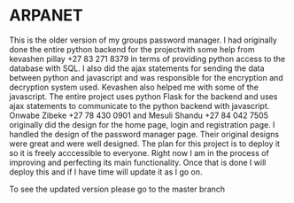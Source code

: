 # ARPANET
This is the older version of my groups password manager. I had originally done the entire python backend for the projectwith some help from kevashen pillay +27 83 271 8379 in terms of providing python access to the database with SQL. I also did the ajax statements for sending
the data between python and javascript and was responsible for the encryption and decryption system used. Kevashen also helped me with some of the javascript.
The entire project uses python Flask for the backend and uses ajax statements to communicate to the python backend with javascript. Onwabe Zibeke +27 78 430 0901 
and Mesuli Shandu +27 84 042 7505 originally did the design for the home page, login and registration page. I handled the design of the password manager page. Their original designs were great and were well designed. The plan for this project is to deploy it so it is freely acccessible to everyone. Right now I am in the process of 
improving and perfecting its main functionality. Once that is done I will deploy this and if I have time will update it as I go on. 

To see the updated version please go to the master branch


